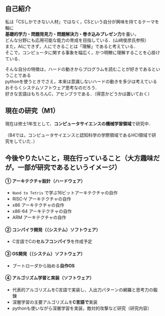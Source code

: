 ## 自己紹介

私は「CSしかできない人材」ではなく，CSという自分が興味を持てるテーマを軸に<br>
**基礎的学力・問題発見力・問題解決力・巻き込みプレゼン力**を養い，<br> 
どんな分野にも応用可能な能力の育成を目指している．(山﨑俊彦氏参照）<br>
また，AIにできず，人にできることは「理解」であると考えている．<br>
そこで，コンピュータに関する事象を幅広く，かつ明瞭に理解することを心掛けている．<br>

そんな自分の特徴は，ハードの動きからプログラムを読むことが好きであるということである<br>
pythonを使うときでさえ，本来は意識しないハードの動きを多少は考えている<br>
おそらくシステムソフトウェア思考なのだろう．<br>
好きな言語はもちろんC，アセンブラである．（得意かどうかは置いておく）<br>

## 現在の研究（M1）

現在は修士1年生として、**コンピュータサイエンスの機械学習領域**で研究中．<br>  
（B4では，コンピュータサイエンスと認知科学の学際領域であるHCI領域で研究をしていた．）<br>

## 今後やりたいこと，現在行っていること（大方趣味だが，一部が研究であるというイメージ）

#### ① アーキテクチャ設計（ハードウェア）
- `Nand to Tetris` で学ぶ16ビットアーキテクチャの自作
- RISC-V アーキテクチャの自作
- x86 アーキテクチャの自作
- x86-64 アーキテクチャの自作
- ARM アーキテクチャの自作

#### ② コンパイラ開発（（システム）ソフトウェア）
- C言語でCの**セルフコンパイラ**を作成予定

#### ③ OS開発（（システム）ソフトウェア）
- ブートローダから始める**自作OS**

#### ④ アルゴリズム学習と実装（ソフトウェア）
- 代表的アルゴリズムをC言語で実装し、入出力パターンの網羅と思考力の鍛錬
- 深層学習の主要アルゴリズムを**C言語で**実装
- pythonも使いながら深層学習を実装，敵対的攻撃など研究（研究内容）


